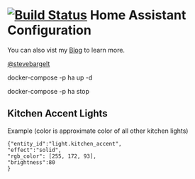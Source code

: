 # [![Build Status](https://travis-ci.org/stevebargelt/home-assistant-config.svg?branch=master)](https://travis-ci.org/stevebargelt/home-assistant-config) Home Assistant Configuration


You can also vist my [Blog](https://www.bargelt.com/post/) to learn more.



[@stevebargelt](http://www.twitter.com/stevebargelt)

docker-compose -p ha up -d

docker-compose -p ha stop

## Kitchen Accent Lights

Example (color is approximate color of all other kitchen lights)

```
{"entity_id":"light.kitchen_accent",
"effect":"solid",
"rgb_color": [255, 172, 93],
"brightness":80
}
```